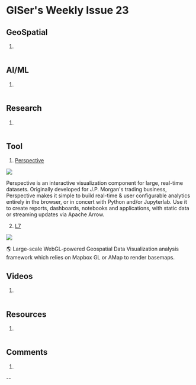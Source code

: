 # GISer's Weekly Issue 23

## GeoSpatial

1. []()

![]()

## AI/ML

1. []()

![]()

## Research

1. []()

![]()

## Tool

1. [Perspective](https://github.com/finos/perspective)

![](https://camo.githubusercontent.com/f69d1132e2984e2a97209fc21520e9812c464873/68747470733a2f2f70657273706563746976652e66696e6f732e6f72672f696d672f64656d6f5f736d616c6c2e676966)

Perspective is an interactive visualization component for large, real-time datasets. Originally developed for J.P. Morgan's trading business, Perspective makes it simple to build real-time & user configurable analytics entirely in the browser, or in concert with Python and/or Jupyterlab. Use it to create reports, dashboards, notebooks and applications, with static data or streaming updates via Apache Arrow.

2. [L7](https://github.com/antvis/l7)

![](https://camo.githubusercontent.com/a226ca23c132efae2903e635db2b9f43410bade3/68747470733a2f2f67772e616c697061796f626a656374732e636f6d2f6d646e2f726d735f3835356261622f616674732f696d672f412a532d373351704f386430594141414141414141414141426b4152516e4151)

🌎 Large-scale WebGL-powered Geospatial Data Visualization analysis framework which relies on Mapbox GL or AMap to render basemaps.

## Videos

1. []()

![]()

## Resources

1. []()

![]()

## Comments

1.

--[]()
